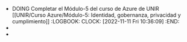 - DOING Completar el Módulo-5 del curso de Azure de UNIR [[UNIR/Curso Azure/Módulo-5: Identidad, gobernanza, privacidad y cumplimiento]]
  :LOGBOOK:
  CLOCK: [2022-11-11 Fri 10:36:09]
  :END:
-
-